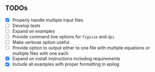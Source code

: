 TODOs
---

-   [x] Properly handle multiple input files
-   [ ] Develop tests
-   [ ] Expand on examples
-   [ ] Provide command line options for `figsize` and `dpi`
-   [ ] Make verbose option useful
-   [ ] Provide option to output either to one file with multiple equations or multiple files with one each
-   [x] Expand on install instructions including requirements
-   [x] Include all examples with proper formatting in epilog
